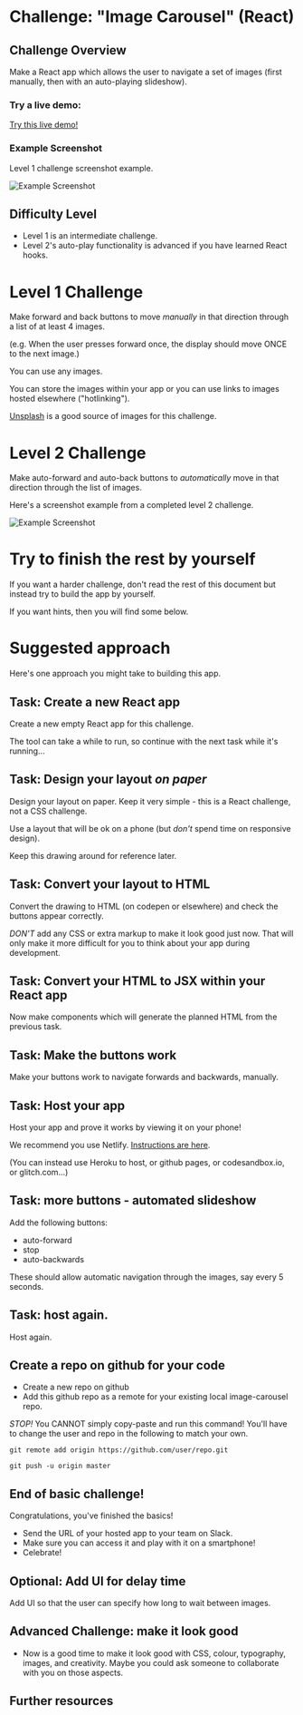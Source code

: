 # Challenge: "Image Carousel" (React)

## Challenge Overview

Make a React app which allows the user to navigate a set of images (first manually, then with an auto-playing slideshow).

### Try a live demo:

[Try this live demo!](https://cyf-image-carousel.netlify.com/)

### Example Screenshot

Level 1 challenge screenshot example.

![Example Screenshot](./example-screenshots/example-level1.png)

## Difficulty Level

* Level 1 is an intermediate challenge.  
* Level 2's auto-play functionality is advanced if you have learned React hooks.

# Level 1 Challenge

Make forward and back buttons to move _manually_ in that direction through a list of at least 4 images. 

(e.g. When the user presses forward once, the display should move ONCE to the next image.)

You can use any images.  

You can store the images within your app or you can use links to images hosted elsewhere ("hotlinking").

[Unsplash](https://unsplash.com/) is a good source of images for this challenge.

# Level 2 Challenge

Make auto-forward and auto-back buttons to _automatically_ move in that direction through the list of images.

Here's a screenshot example from a completed level 2 challenge.

![Example Screenshot](./example-screenshots/example-level2.png)

# Try to finish the rest by yourself

If you want a harder challenge, don't read the rest of this document but instead try to build the app by yourself.

If you want hints, then you will find some below.

# Suggested approach

Here's one approach you might take to building this app.

## Task: Create a new React app

Create a new empty React app for this challenge.

The tool can take a while to run, so continue with the next task while it's running...

## Task: Design your layout _on paper_

Design your layout on paper. Keep it very simple - this is a React challenge, not a CSS challenge.

Use a layout that will be ok on a phone (but _don't_ spend time on responsive design).

Keep this drawing around for reference later.

## Task: Convert your layout to HTML

Convert the drawing to HTML (on codepen or elsewhere) and check the buttons appear correctly.

_DON'T_ add any CSS or extra markup to make it look good just now. That will only make it more difficult for you to think about your app during development.

## Task: Convert your HTML to JSX within your React app

Now make components which will generate the planned HTML from the previous task.

## Task: Make the buttons work

Make your buttons work to navigate forwards and backwards, manually.

## Task: Host your app

Host your app and prove it works by viewing it on your phone!

We recommend you use Netlify. [Instructions are here](https://gist.github.com/nbogie/bf58a391fab6884f77a6adec66047181).

(You can instead use Heroku to host, or github pages, or codesandbox.io, or glitch.com...)

## Task: more buttons - automated slideshow

Add the following buttons:

- auto-forward
- stop
- auto-backwards

These should allow automatic navigation through the images, say every 5 seconds.

## Task: host again.

Host again.

## Create a repo on github for your code
* Create a new repo on github
* Add this github repo as a remote for your existing local image-carousel repo.

*STOP!*  You CANNOT simply copy-paste and run this command!  You'll have to change the user and repo in the following to match your own.

```git remote add origin https://github.com/user/repo.git```

```git push -u origin master```

## End of basic challenge!

Congratulations, you've finished the basics!

- Send the URL of your hosted app to your team on Slack.
- Make sure you can access it and play with it on a smartphone!
- Celebrate!

## Optional: Add UI for delay time

Add UI so that the user can specify how long to wait between images.

## Advanced Challenge: make it look good

- Now is a good time to make it look good with CSS, colour, typography, images, and creativity. Maybe you could ask someone to collaborate with you on those aspects.

## Further resources
